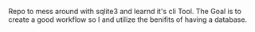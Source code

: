 Repo to mess around with sqlite3 and learnd it's cli Tool. 
The Goal is to create a good workflow so I and utilize the benifits of having a database. 
